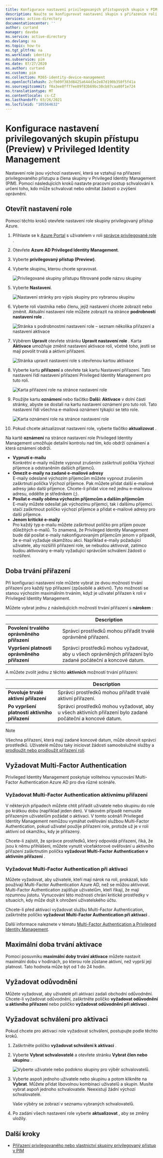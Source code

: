 ```yaml
---
title: Konfigurace nastavení privilegovaných přístupových skupin v PIM-Azure Active Directory | Microsoft Docs
description: Naučte se konfigurovat nastavení skupin s přiřazením rolí v Azure AD Privileged Identity Management (PIM).
services: active-directory
documentationcenter: ''
author: curtand
manager: daveba
ms.service: active-directory
ms.devlang: na
ms.topic: how-to
ms.tgt_pltfrm: na
ms.workload: identity
ms.subservice: pim
ms.date: 07/27/2020
ms.author: curtand
ms.custom: pim
ms.collection: M365-identity-device-management
ms.openlocfilehash: 2cfb09f383d8425a644d3e2e87d190b350f5f41a
ms.sourcegitcommit: f0a3ee8ff77ee89f83b69bc30cb87caa80f1e724
ms.translationtype: MT
ms.contentlocale: cs-CZ
ms.lasthandoff: 03/26/2021
ms.locfileid: "105564632"
---
```

# <a name="configure-privileged-access-group-settings-preview-in-privileged-identity-management"></a>Konfigurace nastavení privilegovaných skupin přístupu (Preview) v Privileged Identity Management

Nastavení role jsou výchozí nastavení, která se vztahují na přiřazení privilegovaného přístupu a člena skupiny v Privileged Identity Management (PIM). Pomocí následujících kroků nastavte pracovní postup schvalování k určení toho, kdo může schvalovat nebo odmítat žádosti o zvýšení oprávnění.

## <a name="open-role-settings"></a>Otevřít nastavení role

Pomocí těchto kroků otevřete nastavení role skupiny privilegovaný přístup Azure.

1. Přihlaste se k [Azure Portal](https://portal.azure.com/) s uživatelem v roli [správce privilegované role](../roles/permissions-reference.md#privileged-role-administrator) .

1. Otevřete **Azure AD Privileged Identity Management**.

1. Vyberte **privilegovaný přístup (Preview)**.

1. Vyberte skupinu, kterou chcete spravovat.

    ![Privilegované skupiny přístupu filtrované podle názvu skupiny](./media/groups-role-settings/group-select.png)

1. Vyberte **Nastavení**.

    ![Nastavení stránky pro výpis skupiny pro vybranou skupinu](./media/groups-role-settings/group-settings-select-role.png)

1. Vyberte roli vlastníka nebo členu, jejíž nastavení chcete zobrazit nebo změnit. Aktuální nastavení role můžete zobrazit na stránce **podrobností nastavení role** .

    ![Stránka s podrobnostmi nastavení role – seznam několika přiřazení a nastavení aktivace](./media/groups-role-settings/group-role-setting-details.png)

1. Výběrem **Upravit** otevřete stránku **Upravit nastavení role** . Karta **Aktivace** umožňuje změnit nastavení aktivace rolí, včetně toho, jestli se mají povolit trvalá a aktivní přiřazení.

    ![Stránka upravit nastavení role s otevřenou kartou aktivace](./media/groups-role-settings/role-settings-activation-tab.png)

1. Vyberte kartu **přiřazení** a otevřete tak kartu Nastavení přiřazení. Tato nastavení řídí nastavení přiřazení Privileged Identity Management pro tuto roli.

    ![Karta přiřazení role na stránce nastavení role](./media/groups-role-settings/role-settings-assignment-tab.png)

1. Použijte kartu **oznámení** nebo tlačítko **Další: Aktivace** v dolní části stránky, abyste se dostali na kartu nastavení oznámení pro tuto roli. Tato nastavení řídí všechna e-mailová oznámení týkající se této role.

    ![Karta oznámení role na stránce nastavení role](./media/groups-role-settings/role-settings-notification-tab.png)

1. Pokud chcete aktualizovat nastavení role, vyberte tlačítko **aktualizovat** .

Na kartě **oznámení** na stránce nastavení role Privileged Identity Management umožňuje detailní kontrolu nad tím, kdo obdrží oznámení a která oznámení obdrží.

- **Vypnutí e-mailu**<br>Konkrétní e-maily můžete vypnout zrušením zaškrtnutí políčka Výchozí příjemce a odstraněním dalších příjemců.  
- **Omezit e-maily na zadané e-mailové adresy**<br>E-maily odeslané výchozím příjemcům můžete vypnout zrušením zaškrtnutí políčka Výchozí příjemce. Pak můžete přidat další e-mailové adresy jako další příjemce. Chcete-li přidat více než jednu e-mailovou adresu, oddělte je středníkem (;).
- **Posílat e-maily oběma výchozím příjemcům a dalším příjemcům**<br>E-maily můžete odesílat jak výchozímu příjemci, tak i dalšímu příjemci. stačí zaškrtnout políčko výchozí příjemce a přidat e-mailové adresy pro další příjemce.
- **Jenom kritické e-maily**<br>Pro každý typ e-mailu můžete zaškrtnout políčko pro příjem pouze důležitých e-mailů. To znamená, že Privileged Identity Management bude dál posílat e-maily nakonfigurovaným příjemcům jenom v případě, že e-mail vyžaduje okamžitou akci. Například e-maily požadující uživatele, aby rozšířili přiřazení role, se nebudou aktivovat, zatímco budou aktivovány e-maily vyžadující správcům schválení žádosti o rozšíření.

## <a name="assignment-duration"></a>Doba trvání přiřazení

Při konfiguraci nastavení role můžete vybrat ze dvou možností trvání přiřazení pro každý typ přiřazení (způsobilé a aktivní). Tyto možnosti se stanou výchozím maximálním trváním, když je uživatel přiřazen k roli v Privileged Identity Management.

Můžete vybrat jednu z následujících možností trvání přiřazení s **nárokem** :

| | Description |
| --- | --- |
| **Povolení trvalého oprávněného přiřazení** | Správci prostředků mohou přiřadit trvalé oprávněné přiřazení. |
| **Vypršení platnosti oprávněného přiřazení** | Správci prostředků mohou vyžadovat, aby u všech oprávněných přiřazení bylo zadané počáteční a koncové datum. |

A můžete zvolit jednu z těchto **aktivních** možností trvání přiřazení:

| | Description |
| --- | --- |
| **Povoluje trvalé aktivní přiřazení** | Správci prostředků mohou přiřadit trvalé aktivní přiřazení. |
| **Po vypršení platnosti aktivního přiřazení** | Správci prostředků mohou vyžadovat, aby u všech aktivních přiřazení bylo zadané počáteční a koncové datum. |

> [!NOTE]
> Všechna přiřazení, která mají zadané koncové datum, může obnovit správci prostředků. Uživatelé můžou taky iniciovat žádosti samoobslužné služby a [prodloužit nebo prodloužit přiřazení rolí](pim-resource-roles-renew-extend.md).

## <a name="require-multi-factor-authentication"></a>Vyžadovat Multi-Factor Authentication

Privileged Identity Management poskytuje volitelnou vynucování Multi-Factor Authentication Azure AD pro dva různé scénáře.

### <a name="require-multi-factor-authentication-on-active-assignment"></a>Vyžadovat Multi-Factor Authentication aktivnímu přiřazení

V některých případech můžete chtít přiřadit uživatele nebo skupinu do role po krátkou dobu (například jeden den). V takovém případě nemusíte přiřazeným uživatelům požádat o aktivaci. V tomto scénáři Privileged Identity Management nemůžou vymáhat ověřování službou Multi-Factor Authentication, pokud uživatel použije přiřazení role, protože už je v roli aktivní od okamžiku, kdy je přiřazený.

Chcete-li zajistit, že správce prostředků, který odpovídá přiřazení, říká, že jsou k němu přihlášeni, můžete vynutit vícefaktorové ověřování u aktivního přiřazení zaškrtnutím políčka **vyžadovat Multi-Factor Authentication v aktivním přiřazení** .

### <a name="require-multi-factor-authentication-on-activation"></a>Vyžadovat Multi-Factor Authentication při aktivaci

Můžete vyžadovat, aby uživatelé, kteří mají nárok na roli, prokázali, kdo používají Multi-Factor Authentication Azure AD, než se můžou aktivovat. Multi-Factor Authentication zajišťuje uživatelům, kteří říkají, že mají rozumnou jistotu. Vynucování této možnosti chrání kritické prostředky v situacích, kdy může dojít k ohrožení uživatelského účtu.

Chcete-li před aktivací vyžadovat službu Multi-Factor Authentication, zaškrtněte políčko **vyžadovat Multi-Factor Authentication při aktivaci** .

Další informace naleznete v tématu [Multi-Factor Authentication a Privileged Identity Management](pim-how-to-require-mfa.md).

## <a name="activation-maximum-duration"></a>Maximální doba trvání aktivace

Pomocí posuvníku **maximální doby trvání aktivace** můžete nastavit maximální dobu v hodinách, po kterou role zůstane aktivní, než vyprší její platnost. Tato hodnota může být od 1 do 24 hodin.

## <a name="require-justification"></a>Vyžadovat odůvodnění

Můžete vyžadovat, aby uživatelé při aktivaci zadali obchodní odůvodnění. Chcete-li vyžadovat odůvodnění, zaškrtněte políčko **vyžadovat odůvodnění u aktivního přiřazení** nebo políčko **vyžadovat odůvodnění při aktivaci** .

## <a name="require-approval-to-activate"></a>Vyžadovat schválení pro aktivaci

Pokud chcete pro aktivaci role vyžadovat schválení, postupujte podle těchto kroků.

1. Zaškrtněte políčko **vyžadovat schválení k aktivaci** .

1. Vyberte **Vybrat schvalovatelé** a otevřete stránku **Vybrat člen nebo skupinu** .

    ![Vyberte uživatele nebo podokno skupiny pro výběr schvalovatelů.](./media/groups-role-settings/group-settings-select-approvers.png)

1. Vyberte aspoň jednoho uživatele nebo skupinu a potom klikněte na **Vybrat**. Můžete přidat libovolnou kombinaci uživatelů a skupin. Musíte vybrat aspoň jednoho schvalovatele. Neexistují žádní výchozí schvalovatelé.

    Vaše výběry se zobrazí v seznamu vybraných schvalovatelů.

1. Po zadání všech nastavení role vyberte **aktualizovat** , aby se změny uložily.

## <a name="next-steps"></a>Další kroky

- [Přiřazení privilegovaného nebo vlastnictví skupiny privilegovaný přístup v PIM](groups-assign-member-owner.md)
